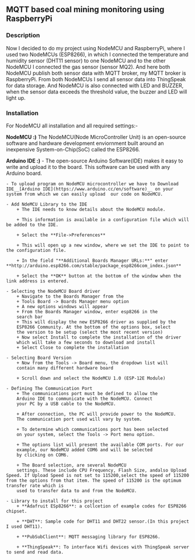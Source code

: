 ## MQTT based coal mining monitoring using RaspberryPi

### Description

 Now I decided to do my project using NodeMCU and RaspberryPi, where I used two NodeMCUs (ESP8266), in which I connected the temperature and humidity sensor (DHT11 sensor) to one NodeMCU and to the other NodeMCU I connected the gas sensor (sensor MQ2). And here both NodeMCU publish both sensor data with MQTT broker, my MQTT broker is RaspberryPi.
 From both NodeMCUs I send all sensor data into ThingSpeak for data storage. And NodeMCU is also connected with LED and BUZZER, when the sensor data exceeds the threshold value, the buzzer and LED will light up.

### Installation

For NodeMCU all installation and all required settings:-

  __NodeMCU :)__
    The NodeMCU(Node MicroController Unit) is an open-source software and hardware development enviornment built around an inexpensive System-on-Chip(SoC) called the ESP8266.

  __Arduino IDE :)__
    - The open-source Arduino Software(IDE) makes it easy to write and upload it to the board. This software can be used with any Arduino board. 

    - To upload program on NodeMCU microcontroller we have to Download IDE__[Arduino IDE](https://www.arduino.cc/en/software)__ on your system from which we can easily upload  our code on NodeMCU.

    - Add NdeMCU Library to the IDE 
        + The IDE needs to know details about the NodeMCU module.

        + This information is available in a configuration file which will be added to the IDE.

        + Select the **File->Preferences**

        + This will open up a new window, where we set the IDE to point to the configuration file.

        + In the field "**Additional Boards Manager URLs:**" enter **http://arduino.esp8266.com/stable/package_esp8266com_index.json**

        + Select the **OK** button at the bottom of the window when the link address is entered.

    - Selecting the NodeMCU Board driver
        + Navigate to the Boards Manager from the
        + Tools Board -> Boards Manager menu option
        + A new options windows will appear
        + From the Boards Manager window, enter esp8266 in the
        search bar
        + This will display the new ESP8266 driver as supplied by the
        ESP8266 Community. At the bottom of the options box, select
        the version to be setup (select the most recent version)
        + Now select Install to complete the installation of the driver
        which will take a few seconds to download and install
        + Select Close to complete the installation

    - Selecting Board Version
        + Now from the Tools -> Board menu, the dropdown list will
        contain many different hardware board

        + Scroll down and select the NodeMCU 1.0 (ESP-12E Module)

    - Defining The Communication Port
        + The communications port must be defined to allow the
        Arduino IDE to communicate with the NodeMCU. Connect
        your PC by a USB cable to the NodeMCU.

        + After connection, the PC will provide power to the NodeMCU.
        The communication port used will vary by system.

        + To determine which communications port has been selected
        on your system, select the Tools -> Port menu option.

        + The options list will present the available COM ports. For our
        example, our NodeMCU added COM6 and will be selected
        by clicking on COM6.

        + The Board selection, are several NodeMCU
        settings. These include CPU Frequency, Flash Size, andalso Upload Speed. If Upload Speed is not set to 115200,select the speed of 115200 from the options from that item. The speed of 115200 is the optimum transfer rate which is
        used to transfer data to and from the NodeMCU.

    - Library to install for this project
        + **Adafruit ESp8266**: a collcetion of example codes for ESP8266 chipset.

        + **DHT**: Sample code for DHT11 and DHT22 sensor.(In this project I used DHT11).

        + **PubSubClient**: MQTT messaging library for ESP8266.

        + **ThingSpeak**: To interface Wifi devices with ThingSpeak server to send and read data.
